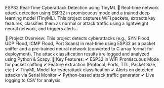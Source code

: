 ESP32 Real-Time Cyberattack Detection using TinyML
🚀 Real-time network attack detection using ESP32 in promiscuous mode and a trained deep learning model (TinyML). This project captures WiFi packets, extracts key features, classifies them as normal or attack traffic using a lightweight neural network, and triggers alerts.

📌 Project Overview:
This project detects cyberattacks (e.g., SYN Flood, UDP Flood, ICMP Flood, Port Scans) in real-time using ESP32 as a packet sniffer and a pre-trained neural network (converted to C array format for deployment). The attack classification results are logged and analyzed using Python & Scapy.
🔹 Key Features:
✔ ESP32 in WiFi Promiscuous Mode for packet sniffing
✔ Feature extraction (Protocol, Ports, TTL, Packet Size, etc.)
✔ TinyML Model for cyberattack classification
✔ Alerts on detected attacks via Serial Monitor
✔ Python-based attack traffic generator
✔ Live logging to CSV for analysis
